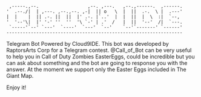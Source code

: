 
     ,-----.,--.                  ,--. ,---.   ,--.,------.  ,------.
    '  .--./|  | ,---. ,--.,--. ,-|  || o   \  |  ||  .-.  \ |  .---'
    |  |    |  || .-. ||  ||  |' .-. |`..'  |  |  ||  |  \  :|  `--, 
    '  '--'\|  |' '-' ''  ''  '\ `-' | .'  /   |  ||  '--'  /|  `---.
     `-----'`--' `---'  `----'  `---'  `--'    `--'`-------' `------'
    ----------------------------------------------------------------- 


Telegram Bot Powered by Cloud9IDE.
This bot was developed by RaptorsArts Corp for a Telegram contest.
@Call_of_Bot can be very useful to help you in Call of Duty Zombies EasterEggs,
could be incredible but you can ask about something and the bot are going to 
response you with the answer.
At the moment we support only the Easter Eggs included in The Giant Map.

Enjoy it!